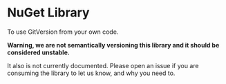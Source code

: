 # NuGet Library

To use GitVersion from your own code.

**Warning, we are not semantically versioning this library and it should be considered unstable.**

It also is not currently documented. Please open an issue if you are consuming the library to let us know, and why you need to.